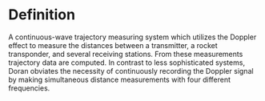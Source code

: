 # Definition

A continuous-wave trajectory measuring system which utilizes the Doppler
effect to measure the distances between a transmitter, a rocket
transponder, and several receiving stations. From these measurements
trajectory data are computed. In contrast to less sophisticated systems,
Doran obviates the necessity of continuously recording the Doppler
signal by making simultaneous distance measurements with four different
frequencies.
